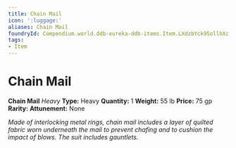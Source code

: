 ```yaml
---
title: Chain Mail
icon: ':luggage:'
aliases: Chain Mail
foundryId: Compendium.world.ddb-eureka-ddb-items.Item.LXdzbYck9SollhXc
tags:
- Item
---
```


# Chain Mail

**Chain Mail**
_Heavy_
**Type:** Heavy
**Quantity:** 1
**Weight:** 55 lb
**Price:** 75 gp
**Rarity:** 
**Attunement:** None

*Made of interlocking metal rings, chain mail includes a layer of quilted fabric worn underneath the mail to prevent chafing and to cushion the impact of blows. The suit includes gauntlets.*